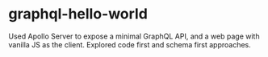 # graphql-hello-world

Used Apollo Server to expose a minimal GraphQL API, and a web page with vanilla JS as the client. 
Explored code first and schema first approaches.
